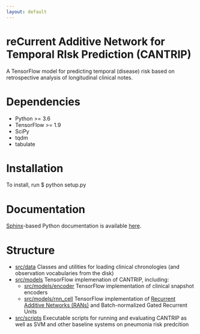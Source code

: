 ```yaml
---
layout: default
---
```


# reCurrent Additive Network for Temporal RIsk Prediction (CANTRIP)
A TensorFlow model for predicting temporal (disease) risk based on retrospective analysis of longitudinal clinical notes.

# Dependencies
- Python >= 3.6
- TensorFlow >= 1.9
- SciPy
- tqdm
- tabulate

# Installation
To install, run 
  $ python setup.py
  
# Documentation
[Sphinx](http://www.sphinx-doc.org/en/master/)-based Python documentation is available [here](https://h4ste.github.io/cantrip/sphinx/html/).

# Structure
- [src/data](sphinx/html/src.data.html) Classes and utilities for loading clinical chronologies (and observation vocabularies from the disk)
- [src/models](sphinx/html/src.models.html) TensorFlow implemenation of CANTRIP, including:
    - [src/models/encoder](sphinx/html/src.models.encoder.html) TensorFlow implementation of clinical snapshot encoders
    - [src/models/rnn_cell](sphinx/html/src.models.rnn_cell.html) TensorFlow implementation of [Recurrent Additive Networks (RANs)](https://arxiv.org/abs/1705.07393) and Batch-normalized Gated Recurrent Units
- [src/scripts](sphinx/html/src.scripts.html) Executable scripts for running and evaluating CANTRIP as well as SVM and other baseline systems on pneumonia risk predcition
